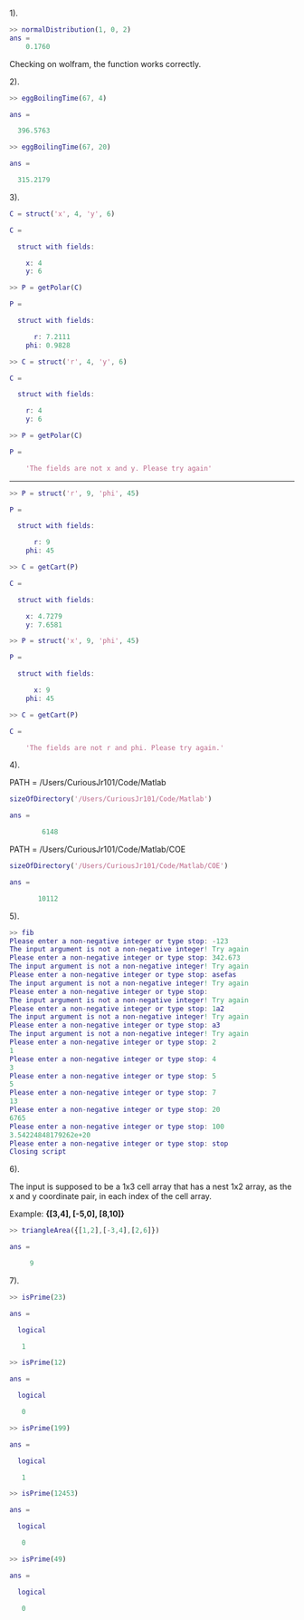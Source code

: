 1).

```MATLAB
>> normalDistribution(1, 0, 2)
ans =
    0.1760
```

Checking on wolfram, the function works correctly.

2).

```MATLAB
>> eggBoilingTime(67, 4)

ans =

  396.5763

>> eggBoilingTime(67, 20)

ans =

  315.2179
```

3).

```MATLAB
C = struct('x', 4, 'y', 6)

C = 

  struct with fields:

    x: 4
    y: 6

>> P = getPolar(C)

P = 

  struct with fields:

      r: 7.2111
    phi: 0.9828

>> C = struct('r', 4, 'y', 6)

C = 

  struct with fields:

    r: 4
    y: 6

>> P = getPolar(C)

P =

    'The fields are not x and y. Please try again'

```

---------

```MATLAB
>> P = struct('r', 9, 'phi', 45)

P = 

  struct with fields:

      r: 9
    phi: 45

>> C = getCart(P)

C = 

  struct with fields:

    x: 4.7279
    y: 7.6581

>> P = struct('x', 9, 'phi', 45)

P = 

  struct with fields:

      x: 9
    phi: 45

>> C = getCart(P)

C =

    'The fields are not r and phi. Please try again.'
```

4).

PATH = /Users/CuriousJr101/Code/Matlab

```MATLAB
sizeOfDirectory('/Users/CuriousJr101/Code/Matlab')

ans =

        6148
```

PATH = /Users/CuriousJr101/Code/Matlab/COE

```MATLAB
sizeOfDirectory('/Users/CuriousJr101/Code/Matlab/COE')

ans =

       10112
```


5).

```MATLAB
>> fib
Please enter a non-negative integer or type stop: -123
The input argument is not a non-negative integer! Try again
Please enter a non-negative integer or type stop: 342.673
The input argument is not a non-negative integer! Try again
Please enter a non-negative integer or type stop: asefas
The input argument is not a non-negative integer! Try again
Please enter a non-negative integer or type stop: 
The input argument is not a non-negative integer! Try again
Please enter a non-negative integer or type stop: 1a2
The input argument is not a non-negative integer! Try again
Please enter a non-negative integer or type stop: a3
The input argument is not a non-negative integer! Try again
Please enter a non-negative integer or type stop: 2
1
Please enter a non-negative integer or type stop: 4
3
Please enter a non-negative integer or type stop: 5
5
Please enter a non-negative integer or type stop: 7
13
Please enter a non-negative integer or type stop: 20
6765
Please enter a non-negative integer or type stop: 100
3.54224848179262e+20
Please enter a non-negative integer or type stop: stop
Closing script
```

6).

The input is supposed to be a 1x3 cell array that has a nest 1x2 array, as the x and y coordinate pair, in each index of the cell array.

Example: **{[3,4], [-5,0], [8,10]}**

```MATLAB
>> triangleArea({[1,2],[-3,4],[2,6]})

ans =

     9
```


7).

```MATLAB
>> isPrime(23)

ans =

  logical

   1

>> isPrime(12)

ans =

  logical

   0

>> isPrime(199)

ans =

  logical

   1

>> isPrime(12453)

ans =

  logical

   0

>> isPrime(49)

ans =

  logical

   0
```
